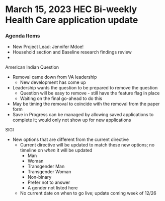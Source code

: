 # March 15, 2023 HEC Bi-weekly Health Care application update

### Agenda Items

- New Project Lead: Jennifer Mdoe!
- Household section and Baseline research findings review
- 








American Indian Question
- Removal came down from VA leadership
  - New development has come up
- Leadership wants the question to be prepared to remove the question
  - Question will be easy to remove - still have the feature flag in place
  - Waiting on the final go-ahead to do this
- May be timing the removal to coincide with the removal from the paper form
- Save in Progress can be managed by allowing saved applications to complete it; would only not show up for new applications

SIGI
- New options that are different from the current directive
  - Current directive will be updated to match these new options; no timeline on *when* it will be updated
    - Man
    - Woman
    - Transgender Man
    - Transgender Woman
    - Non-binary
    - Prefer not to answer
    - A gender not listed here
  - No current date on when to go live; update coming week of 12/26
